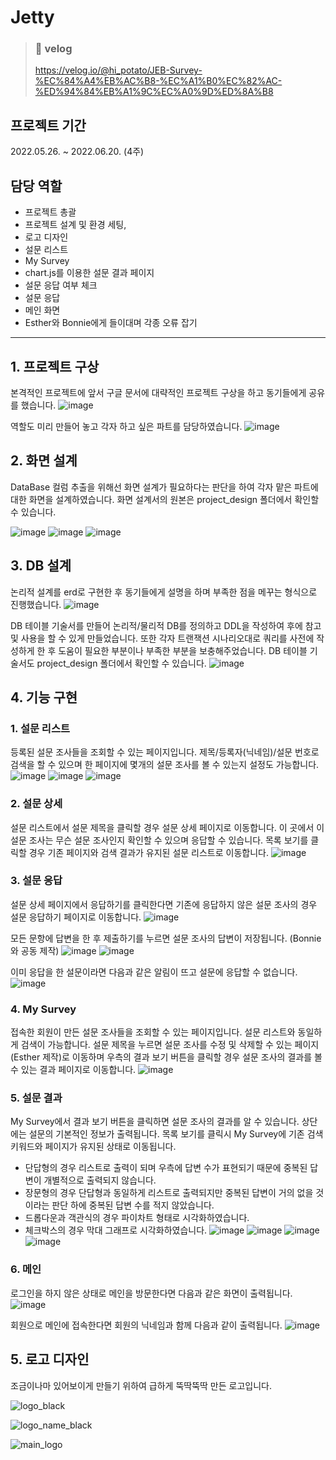 # Jetty 

> ### 📌 velog
> https://velog.io/@hi_potato/JEB-Survey-%EC%84%A4%EB%AC%B8-%EC%A1%B0%EC%82%AC-%ED%94%84%EB%A1%9C%EC%A0%9D%ED%8A%B8

## 프로젝트 기간
2022.05.26. ~ 2022.06.20. (4주)

## 담당 역할
* 프로젝트 총괄
* 프로젝트 설계 및 환경 세팅,
* 로고 디자인
* 설문 리스트
* My Survey
* chart.js를 이용한 설문 결과 페이지
* 설문 응답 여부 체크
* 설문 응답
* 메인 화면
* Esther와 Bonnie에게 들이대며 각종 오류 잡기

<hr>

## 1. 프로젝트 구상
본격적인 프로젝트에 앞서 구글 문서에 대략적인 프로젝트 구상을 하고 동기들에게 공유를 했습니다.
![image](https://user-images.githubusercontent.com/81278806/174548964-be155776-f349-4d5c-a3c0-2ac07e209713.png)

역할도 미리 만들어 놓고 각자 하고 싶은 파트를 담당하였습니다.
![image](https://user-images.githubusercontent.com/81278806/174549293-70ace43c-9549-49cc-a587-d9116c4b27a6.png)

## 2. 화면 설계
DataBase 컬럼 추출을 위해선 화면 설계가 필요하다는 판단을 하여 각자 맡은 파트에 대한 화면을 설계하였습니다.
화면 설계서의 원본은 project_design 폴더에서 확인할 수 있습니다.

![image](https://user-images.githubusercontent.com/81278806/174549602-b41037ed-24be-4092-95e8-0417a07529fa.png)
![image](https://user-images.githubusercontent.com/81278806/174549657-2ce378db-5113-41fc-b63f-5274c41ac43d.png)
![image](https://user-images.githubusercontent.com/81278806/174549687-3588a6bc-fdcd-4e48-b22f-c8cebd54898f.png)


## 3. DB 설계
논리적 설계를 erd로 구현한 후 동기들에게 설명을 하며 부족한 점을 메꾸는 형식으로 진행했습니다.
![image](https://user-images.githubusercontent.com/81278806/174549871-6d23371d-de7e-493e-9614-cd62b6c27a2d.png)

DB 테이블 기술서를 만들어 논리적/물리적 DB를 정의하고 DDL을 작성하여 후에 참고 및 사용을 할 수 있게 만들었습니다.
또한 각자 트랜잭션 시나리오대로 쿼리를 사전에 작성하게 한 후 도움이 필요한 부분이나 부족한 부분을 보충해주었습니다.
DB 테이블 기술서도 project_design 폴더에서 확인할 수 있습니다.
![image](https://user-images.githubusercontent.com/81278806/174550338-ee271def-0be3-4b94-a1d7-80a96a706be7.png)

## 4. 기능 구현
### 1. 설문 리스트
등록된 설문 조사들을 조회할 수 있는 페이지입니다.
제목/등록자(닉네임)/설문 번호로 검색을 할 수 있으며 한 페이지에 몇개의 설문 조사를 볼 수 있는지 설정도 가능합니다.
![image](https://user-images.githubusercontent.com/81278806/174551101-800545a8-fc5a-4eb9-8880-56903b43b70b.png)
![image](https://user-images.githubusercontent.com/81278806/174551602-c8ec187c-d9d1-4a78-a185-aee8d5a45420.png)
![image](https://user-images.githubusercontent.com/81278806/174551712-ecb388e9-31b1-4287-932c-eeff681997ad.png)

### 2. 설문 상세
설문 리스트에서 설문 제목을 클릭할 경우 설문 상세 페이지로 이동합니다.
이 곳에서 이 설문 조사는 무슨 설문 조사인지 확인할 수 있으며 응답할 수 있습니다.
목록 보기를 클릭할 경우 기존 페이지와 검색 결과가 유지된 설문 리스트로 이동합니다.
![image](https://user-images.githubusercontent.com/81278806/174556358-830a18ab-b7cb-4432-af91-bd5acfac2e20.png)

### 3. 설문 응답
설문 상세 페이지에서 응답하기를 클릭한다면
기존에 응답하지 않은 설문 조사의 경우 설문 응답하기 페이지로 이동합니다.
![image](https://user-images.githubusercontent.com/81278806/174556655-56cd08dc-120c-49ad-aaf4-d748cfe1a893.png)

모든 문항에 답변을 한 후 제출하기를 누르면 설문 조사의 답변이 저장됩니다. (Bonnie와 공동 제작)
![image](https://user-images.githubusercontent.com/81278806/174557242-dd58abaa-9d7d-4ccf-abe8-cf4cd09ca411.png)
![image](https://user-images.githubusercontent.com/81278806/174557519-9fc58327-f27b-4529-aa7f-28adb252e5b0.png)

이미 응답을 한 설문이라면 다음과 같은 알림이 뜨고 설문에 응답할 수 없습니다.
![image](https://user-images.githubusercontent.com/81278806/174557642-bb303a89-915c-4c8c-9423-963edbf4bad3.png)

### 4. My Survey
접속한 회원이 만든 설문 조사들을 조회할 수 있는 페이지입니다.
설문 리스트와 동일하게 검색이 가능합니다.
설문 제목을 누르면 설문 조사를 수정 및 삭제할 수 있는 페이지(Esther 제작)로 이동하며
우측의 결과 보기 버튼을 클릭할 경우 설문 조사의 결과를 볼 수 있는 결과 페이지로 이동합니다.
![image](https://user-images.githubusercontent.com/81278806/174559236-9dc2eb65-c004-4b58-a69d-960727337332.png)

### 5. 설문 결과
My Survey에서 결과 보기 버튼을 클릭하면 설문 조사의 결과를 알 수 있습니다.
상단에는 설문의 기본적인 정보가 출력됩니다.
목록 보기를 클릭시 My Survey에 기존 검색 키워드와 페이지가 유지된 상태로 이동됩니다.

* 단답형의 경우 리스트로 출력이 되며 우측에 답변 수가 표현되기 때문에 중복된 답변이 개별적으로 출력되지 않습니다.
* 장문형의 경우 단답형과 동일하게 리스트로 출력되지만 중복된 답변이 거의 없을 것이라는 판단 하에 중복된 답변 수를 적지 않았습니다.
* 드롭다운과 객관식의 경우 파이차트 형태로 시각화하였습니다.
* 체크박스의 경우 막대 그래프로 시각화하였습니다.
![image](https://user-images.githubusercontent.com/81278806/174559928-4e475a5f-49a0-4630-89e6-f2ef236be217.png)
![image](https://user-images.githubusercontent.com/81278806/174560012-c1d5b5f3-d706-4f77-b03b-373061cab7a6.png)
![image](https://user-images.githubusercontent.com/81278806/174560240-eb687532-7476-4b7e-8135-7faa6dddd401.png)
![image](https://user-images.githubusercontent.com/81278806/174560274-ce0780da-6103-4545-b168-e0909c4fa005.png)

### 6. 메인
로그인을 하지 않은 상태로 메인을 방문한다면 다음과 같은 화면이 출력됩니다.
![image](https://user-images.githubusercontent.com/81278806/174560562-511cbf38-3da7-4283-90b9-da22d4cce605.png)

회원으로 메인에 접속한다면 회원의 닉네임과 함께 다음과 같이 출력됩니다.
![image](https://user-images.githubusercontent.com/81278806/174560609-2d2d0e81-60fc-4451-883c-25a0c86de6d3.png)

## 5. 로고 디자인
조금이나마 있어보이게 만들기 위하여 급하게 뚝딱뚝딱 만든 로고입니다.

![logo_black](https://user-images.githubusercontent.com/81278806/174561158-4fee48e3-8fe3-43bb-8f93-abdd18bfabc5.png)

![logo_name_black](https://user-images.githubusercontent.com/81278806/174561138-783b4ce5-bc1e-43bc-aef9-abe252de3974.png)

![main_logo](https://user-images.githubusercontent.com/81278806/174561122-810c25cc-f150-4e7b-8466-801a8a4b014b.png)

